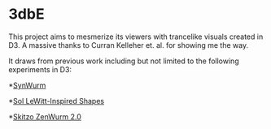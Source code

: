 # 3dbE

This project aims to mesmerize its viewers with trancelike visuals created in D3. A massive thanks to Curran Kelleher et. al. for showing me the way.

 It draws from previous work including but not limited to the following experiments in D3:

 *[SynWurm](https://vizhub.com/adventuresEnglish/0f70e8b5e04d4d1b8bbac49d22143321?edit=files&file=index.html)

 *[Sol LeWitt-Inspired Shapes](https://vizhub.com/adventuresEnglish/e6b6683c2a72438ea54357882304830d?edit=files&file=index.html)

 *[Skitzo ZenWurm 2.0](https://vizhub.com/adventuresEnglish/11fbc16ec15e4d9f8cffab96f9211c7c?edit=files&file=index.html)